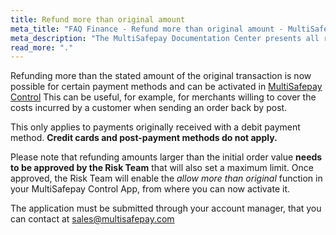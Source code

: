 ```yaml
---
title: Refund more than original amount
meta_title: "FAQ Finance - Refund more than original amount - MultiSafepay Docs"
meta_description: "The MultiSafepay Documentation Center presents all relevant information about our Plugins and API. You can also find support pages for payment methods, tools and general questions as well as the contact details of our Support and Integration Teams."
read_more: "."
---
```

Refunding more than the stated amount of the original transaction is now possible for certain payment methods and can be activated in [MultiSafepay Control](https://merchant.multisafepay.com/) This can be useful, for example, for merchants willing to cover the costs incurred by a customer when sending an order back by post. 

This only applies to payments originally received with a debit payment method. **Credit cards and post-payment methods do not apply.**

Please note that refunding amounts larger than the initial order value **needs to be approved by the Risk Team** that will also set a maximum limit. Once approved, the Risk Team will enable the _allow more than original_ function in your MultiSafepay Control App, from where you can now activate it. 

The application must be submitted through your account manager, that you can contact at <sales@multisafepay.com>
